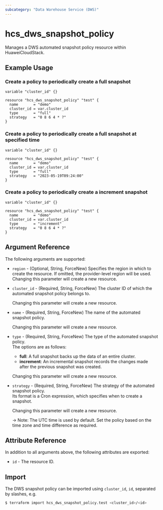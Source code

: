 ```yaml
---
subcategory: "Data Warehouse Service (DWS)"
---
```


# hcs_dws_snapshot_policy

Manages a DWS automated snapshot policy resource within HuaweiCloudStack.

## Example Usage

### Create a policy to periodically create a full snapshot

```hcl
variable "cluster_id" {}

resource "hcs_dws_snapshot_policy" "test" {
  name       = "demo"
  cluster_id = var.cluster_id
  type       = "full"
  strategy   = "0 8 6 4 * ?"
}
```

### Create a policy to periodically create a full snapshot at specified time

```hcl
variable "cluster_id" {}

resource "hcs_dws_snapshot_policy" "test" {
  name       = "demo"
  cluster_id = var.cluster_id
  type       = "full"
  strategy   = "2023-05-19T09:24:00"
}
```

### Create a policy to periodically create a increment snapshot

```hcl
variable "cluster_id" {}

resource "hcs_dws_snapshot_policy" "test" {
  name       = "demo"
  cluster_id = var.cluster_id
  type       = "increment"
  strategy   = "0 8 6 4 * ?"
}
```

## Argument Reference

The following arguments are supported:

* `region` - (Optional, String, ForceNew) Specifies the region in which to create the resource.
  If omitted, the provider-level region will be used. Changing this parameter will create a new resource.

* `cluster_id` - (Required, String, ForceNew) The cluster ID of which the automated snapshot policy belongs to.

  Changing this parameter will create a new resource.

* `name` - (Required, String, ForceNew) The name of the automated snapshot policy.

  Changing this parameter will create a new resource.

* `type` - (Required, String, ForceNew) The type of the automated snapshot policy.  
  The options are as follows:
    + **full**: A full snapshot backs up the data of an entire cluster.
    + **increment**: An incremental snapshot records the changes made after the previous snapshot was created.

  Changing this parameter will create a new resource.

* `strategy` - (Required, String, ForceNew) The strategy of the automated snapshot policy.  
  Its format is a Cron expression, which specifies when to create a snapshot.

  Changing this parameter will create a new resource.

  -> Note: The UTC time is used by default. Set the policy based on the time zone and time difference as required.

## Attribute Reference

In addition to all arguments above, the following attributes are exported:

* `id` - The resource ID.

## Import

The DWS snapshot policy can be imported using `cluster_id`, `id`, separated by slashes, e.g.

```bash
$ terraform import hcs_dws_snapshot_policy.test <cluster_id>/<id>
```
